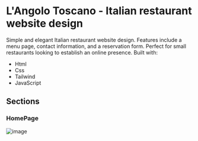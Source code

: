 # L'Angolo Toscano - Italian restaurant website design
Simple and elegant Italian restaurant website design. Features include a menu page, contact information, and a reservation form. Perfect for small restaurants looking to establish an online presence.
Built with:
- Html
- Css
- Tailwind
- JavaScript

## Sections

### HomePage

![image](https://github.com/jivkovaviktoria/L-Angolo-Toscano/assets/85957657/98a20f69-0141-420e-a41e-326c8a6f2877)
